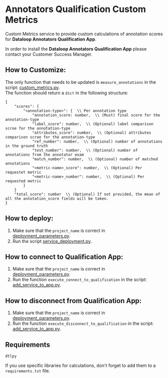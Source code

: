 # Annotators Qualification Custom Metrics

Custom Metrics service to provide custom calculations of annotation scores for 
**Dataloop Annotators Qualification App**.

In order to install the **Dataloop Annotators Qualification App** please contact your Customer Success Manager. 

## How to Customize:

The only function that needs to be updated is `measure_annotations` in the script: [custom_metrics.py](custom_metrics.py). \
The function should return a `dict` in the following structure:
```
{
    "scores": {
        "<annotation-type>": {  \\ Per annotation type
            "annotation_score: number,  \\ (Must) final score for the annotation-type
            "label_score": number,  \\ (Optional) label comparison scroe for the annotation-type
            "attributes_score": number,  \\ (Optional) attributes comparison scroe for the annotation-type
            "ref_number": number,  \\ (Optional) number of annotations in the ground truth
            "test_number": number,  \\ (Optional) number of annotations from the annotator exam
            "match_number": number,  \\ (Optional) number of matched annotations
            "<metric-name>_score": number,  \\ (Optional) Per requestet metric
            "<metric-name>_number": number,  \\ (Optional) Per requested metric
        }
    }
    "total_score": number  \\ (Optional) If not provided, the mean of all the annotation_score fields will be taken.
} 
```

## How to deploy:

1. Make sure that the `project_name` is correct in [deployment_parameters.py](deployment_parameters.py).
2. Run the script [service_deployment.py](service_deployment.py).

## How to connect to Qualification App:
1. Make sure that the `project_name` is correct in [deployment_parameters.py](deployment_parameters.py).
2. Run the function `execute_connect_to_qualification` in the script: [add_service_to_app.py](add_service_to_app.py).

## How to disconnect from Qualification App:
1. Make sure that the `project_name` is correct in [deployment_parameters.py](deployment_parameters.py).
2. Run the function `execute_disconnect_to_qualification` in the script: [add_service_to_app.py](add_service_to_app.py).

## Requirements

`dtlpy`

If you use specific libraries for calculations, don't forget to add them to a `requirements.txt` file.
